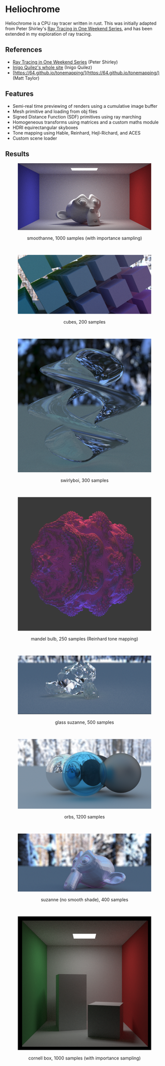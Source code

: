 # Heliochrome
Heliochrome is a CPU ray tracer written in rust. This was initially adapted from Peter Shirley's [Ray Tracing in One Weekend Series](https://raytracing.github.io/), and has been extended in my exploration of ray tracing.

## References
* [Ray Tracing in One Weekend Series](https://raytracing.github.io/) (Peter Shirley)
* [Inigo Quilez's whole site](https://iquilezles.org/) (Inigo Quilez)
* [https://64.github.io/tonemapping/](https://64.github.io/tonemapping/) (Matt Taylor)

## Features
* Semi-real time previewing of renders using a cumulative image buffer
* Mesh primitive and loading from obj files
* Signed Distance Function (SDF) primitives using ray marching
* Homogeneous transforms using matrices and a custom maths module
* HDRI equirectangular skyboxes
* Tone mapping using Hable, Reinhard, Hejl-Richard, and ACES
* Custom scene loader

## Results
<figure>
    <p  align="center">
        <img src="results/smoothanne.png" />
        <figcaption><p align="center">smoothanne, 1000 samples (with importance sampling)</p><figcaption/>
    </p>
</figure>
<br/>
<figure>
    <p  align="center">
        <img src="results/cubes.png" />
        <figcaption><p align="center">cubes, 200 samples</p><figcaption/>
    </p>
</figure>
<br/>
<figure>
    <p  align="center">
        <img src="results/swirlyboi.png" />
        <figcaption><p align="center">swirlyboi, 300 samples</p><figcaption/>
    </p>
</figure>
<br/>
<figure>
    <p  align="center">
        <img src="results/mandel_bulb.png" />
        <figcaption><p align="center">mandel bulb, 250 samples (Reinhard tone mapping)</p><figcaption/>
    </p>
</figure>
<br/>
<figure>
    <p  align="center">
        <img src="results/glass_suzanne.png" />
        <figcaption><p align="center">glass suzanne, 500 samples</p><figcaption/>
    </p>
</figure>
<br/>
<figure>
    <p  align="center">
        <img src="results/orbs.png" />
        <figcaption><p align="center">orbs, 1200 samples</p><figcaption/>
    </p>
</figure>
<br/>
<figure>
    <p  align="center">
        <img src="results/suzanne.png" />
        <figcaption><p align="center">suzanne (no smooth shade), 400 samples</p><figcaption/>
    </p>
</figure>
<br/>
<figure>
    <p  align="center">
        <img src="results/box.png" />
        <figcaption><p align="center">cornell box, 1000 samples (with importance sampling)</p><figcaption/>
    </p>
</figure>
<br/>